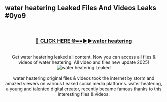 ## water heatering Leaked Files And Videos Leaks #0yo9
<br>
<div align="center">
<h3><a href="https://watchclip.my.id/water heatering" rel="nofollow">🔴 CLICK HERE 🌐==►►water heatering</a></h3>
<br>
Get water heatering leaked all content. Now you can access all files & videos of water heatering. All video and files new update 2025!
<br>
<a href="https://watchclip.my.id/water heatering" rel="nofollow" data-target="animated-image.originalLink"><img src="https://i.ibb.co.com/WyWwxjT/player-gif2.gif" alt="water heatering Leaked" style="max-width: 100%; display: inline-block;" data-target="animated-image.originalImage"></a>
<br><br>
water heatering original files & videos took the internet by storm and amazed viewers on various Leaked social media platforms. water heatering, a young and talented digital creator, recently became famous thanks to this interesting files & videos.
</div>
<br>